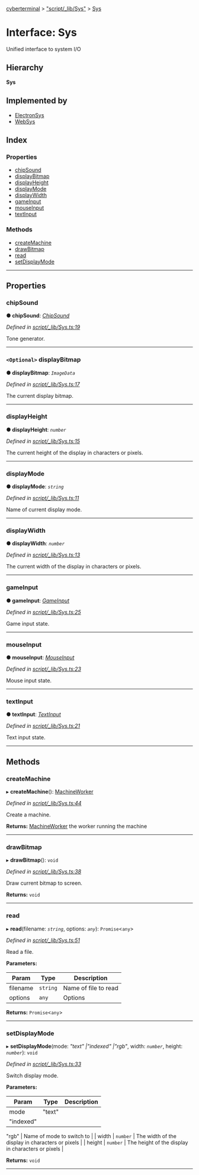 [cyberterminal](../README.md) > ["script/_lib/Sys"](../modules/_script__lib_sys_.md) > [Sys](../interfaces/_script__lib_sys_.sys.md)

# Interface: Sys

Unified interface to system I/O

## Hierarchy

**Sys**

## Implemented by

* [ElectronSys](../classes/_script__lib_electronsys_.electronsys.md)
* [WebSys](../classes/_script__lib_websys_.websys.md)

## Index

### Properties

* [chipSound](_script__lib_sys_.sys.md#chipsound)
* [displayBitmap](_script__lib_sys_.sys.md#displaybitmap)
* [displayHeight](_script__lib_sys_.sys.md#displayheight)
* [displayMode](_script__lib_sys_.sys.md#displaymode)
* [displayWidth](_script__lib_sys_.sys.md#displaywidth)
* [gameInput](_script__lib_sys_.sys.md#gameinput)
* [mouseInput](_script__lib_sys_.sys.md#mouseinput)
* [textInput](_script__lib_sys_.sys.md#textinput)

### Methods

* [createMachine](_script__lib_sys_.sys.md#createmachine)
* [drawBitmap](_script__lib_sys_.sys.md#drawbitmap)
* [read](_script__lib_sys_.sys.md#read)
* [setDisplayMode](_script__lib_sys_.sys.md#setdisplaymode)

---

## Properties

<a id="chipsound"></a>

###  chipSound

**● chipSound**: *[ChipSound](../classes/_script__lib_chipsound_.chipsound.md)*

*Defined in [script/_lib/Sys.ts:19](https://github.com/FantasyInternet/cyberterminal/blob/HEAD/src/script/_lib/Sys.ts#L19)*

Tone generator.

___
<a id="displaybitmap"></a>

### `<Optional>` displayBitmap

**● displayBitmap**: *`ImageData`*

*Defined in [script/_lib/Sys.ts:17](https://github.com/FantasyInternet/cyberterminal/blob/HEAD/src/script/_lib/Sys.ts#L17)*

The current display bitmap.

___
<a id="displayheight"></a>

###  displayHeight

**● displayHeight**: *`number`*

*Defined in [script/_lib/Sys.ts:15](https://github.com/FantasyInternet/cyberterminal/blob/HEAD/src/script/_lib/Sys.ts#L15)*

The current height of the display in characters or pixels.

___
<a id="displaymode"></a>

###  displayMode

**● displayMode**: *`string`*

*Defined in [script/_lib/Sys.ts:11](https://github.com/FantasyInternet/cyberterminal/blob/HEAD/src/script/_lib/Sys.ts#L11)*

Name of current display mode.

___
<a id="displaywidth"></a>

###  displayWidth

**● displayWidth**: *`number`*

*Defined in [script/_lib/Sys.ts:13](https://github.com/FantasyInternet/cyberterminal/blob/HEAD/src/script/_lib/Sys.ts#L13)*

The current width of the display in characters or pixels.

___
<a id="gameinput"></a>

###  gameInput

**● gameInput**: *[GameInput](../classes/_script__lib_gameinput_.gameinput.md)*

*Defined in [script/_lib/Sys.ts:25](https://github.com/FantasyInternet/cyberterminal/blob/HEAD/src/script/_lib/Sys.ts#L25)*

Game input state.

___
<a id="mouseinput"></a>

###  mouseInput

**● mouseInput**: *[MouseInput](../classes/_script__lib_mouseinput_.mouseinput.md)*

*Defined in [script/_lib/Sys.ts:23](https://github.com/FantasyInternet/cyberterminal/blob/HEAD/src/script/_lib/Sys.ts#L23)*

Mouse input state.

___
<a id="textinput"></a>

###  textInput

**● textInput**: *[TextInput](../classes/_script__lib_textinput_.textinput.md)*

*Defined in [script/_lib/Sys.ts:21](https://github.com/FantasyInternet/cyberterminal/blob/HEAD/src/script/_lib/Sys.ts#L21)*

Text input state.

___

## Methods

<a id="createmachine"></a>

###  createMachine

▸ **createMachine**(): [MachineWorker](_script__lib_machineworker_.machineworker.md)

*Defined in [script/_lib/Sys.ts:44](https://github.com/FantasyInternet/cyberterminal/blob/HEAD/src/script/_lib/Sys.ts#L44)*

Create a machine.

**Returns:** [MachineWorker](_script__lib_machineworker_.machineworker.md)
the worker running the machine

___
<a id="drawbitmap"></a>

###  drawBitmap

▸ **drawBitmap**(): `void`

*Defined in [script/_lib/Sys.ts:38](https://github.com/FantasyInternet/cyberterminal/blob/HEAD/src/script/_lib/Sys.ts#L38)*

Draw current bitmap to screen.

**Returns:** `void`

___
<a id="read"></a>

###  read

▸ **read**(filename: *`string`*, options: *`any`*): `Promise`<`any`>

*Defined in [script/_lib/Sys.ts:51](https://github.com/FantasyInternet/cyberterminal/blob/HEAD/src/script/_lib/Sys.ts#L51)*

Read a file.

**Parameters:**

| Param | Type | Description |
| ------ | ------ | ------ |
| filename | `string` |  Name of file to read |
| options | `any` |  Options |

**Returns:** `Promise`<`any`>

___
<a id="setdisplaymode"></a>

###  setDisplayMode

▸ **setDisplayMode**(mode: *"text" |"indexed" |"rgb"*, width: *`number`*, height: *`number`*): `void`

*Defined in [script/_lib/Sys.ts:33](https://github.com/FantasyInternet/cyberterminal/blob/HEAD/src/script/_lib/Sys.ts#L33)*

Switch display mode.

**Parameters:**

| Param | Type | Description |
| ------ | ------ | ------ |
| mode | "text" |
"indexed" |
"rgb"
 |  Name of mode to switch to |
| width | `number` |  The width of the display in characters or pixels |
| height | `number` |  The height of the display in characters or pixels |

**Returns:** `void`

___

